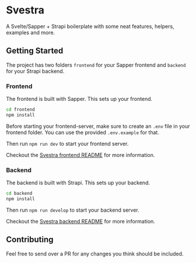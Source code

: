 # Svestra

A Svelte/Sapper + Strapi boilerplate with some neat features, helpers, examples and more.

## Getting Started

The project has two folders `frontend` for your Sapper frontend and `backend` for your Strapi backend.


### Frontend

The frontend is built with Sapper. This sets up your frontend.
```bash
cd frontend
npm install
```

Before starting your frontend-server, make sure to create an `.env` file in
your frontend folder. You can use the provided `.env.example` for that.

Then run `npm run dev` to start your frontend server.

Checkout the [Svestra frontend README](https://github.com/mutoco/svestra/tree/master/frontend) for more information.


### Backend

The backend is built with Strapi. This sets up your backend.

```bash
cd backend
npm install
```

Then run `npm run develop` to start your backend server.

Checkout the [Svestra backend README](https://github.com/mutoco/svestra/tree/master/backend) for more information.

## Contributing

Feel free to send over a PR for any changes you think should be included.
